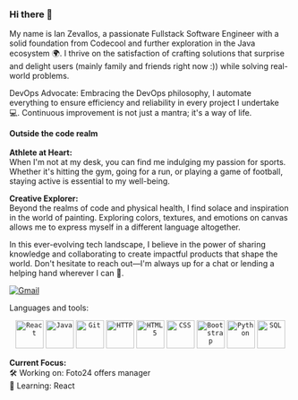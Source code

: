 

### Hi there 👋
My name is Ian Zevallos, a passionate Fullstack Software Engineer with a solid foundation from Codecool and further exploration in the Java ecosystem 🌍. 
I thrive on the satisfaction of crafting solutions that surprise and delight users (mainly family and friends right now :)) while solving real-world problems.

DevOps Advocate: Embracing the DevOps philosophy, I automate everything to ensure efficiency and reliability in every project I undertake 💻. Continuous improvement is not just a mantra; it's a way of life.

**Outside the code realm** <br><br>
**Athlete at Heart:**<br> When I'm not at my desk, you can find me indulging my passion for sports. Whether it's hitting the gym, going for a run, or playing a game of football, staying active is essential to my well-being.

**Creative Explorer:**<br> Beyond the realms of code and physical health, I find solace and inspiration in the world of painting. Exploring colors, textures, and emotions on canvas allows me to express myself in a different language altogether.

In this ever-evolving tech landscape, I believe in the power of sharing knowledge and collaborating to create impactful products that shape the world. Don't hesitate to reach out—I'm always up for a chat or lending a helping hand wherever I can 🙂.

[![Gmail](https://img.shields.io/badge/-Gmail-red?style=for-the-badge&logo=gmail&logoColor=white)](mailto:ian.zevallos.m@gmail.com)

Languages and tools:<br>
<div align="center">
  <code><img height="50" src="https://img.shields.io/badge/-React-61DAFB?style=flat-square&logo=react&logoColor=white" alt="React" title="React" /></code>
	<code><img height="50" src="https://img.shields.io/badge/-Java-007396?style=flat-square&logo=java&logoColor=white" alt="Java" title="Java" /></code>
	<code><img height="50" src="https://img.shields.io/badge/-Git-F05032?style=flat-square&logo=git&logoColor=white" alt="Git" title="Git" /></code>
	<code><img height="50" src="https://img.shields.io/badge/-HTTP-005C0A?style=flat-square&logo=http&logoColor=white" alt="HTTP" title="HTTP" /></code>
	<code><img height="50" src="https://img.shields.io/badge/-HTML5-E34F26?style=flat-square&logo=html5&logoColor=white" alt="HTML5" title="HTML5" /></code>
	<code><img height="50" src="https://img.shields.io/badge/-CSS-1572B6?style=flat-square&logo=css3&logoColor=white" alt="CSS" title="CSS" /></code>
	<code><img height="50" src="https://img.shields.io/badge/-Bootstrap-7952B3?style=flat-square&logo=bootstrap&logoColor=white" alt="Bootstrap" title="Bootstrap" /></code>
  <code><img height="50" src="https://img.shields.io/badge/-Python-3776AB?style=flat-square&logo=python&logoColor=white" alt="Python" title="Python" /></code>
	<code><img height="50" src="https://img.shields.io/badge/-SQL-4479A1?style=flat-square&logo=postgresql&logoColor=white" alt="SQL" title="SQL" /></code>
</div>


**Current Focus:**<br>
🛠️ Working on: Foto24 offers manager<br>
🧠 Learning: React
